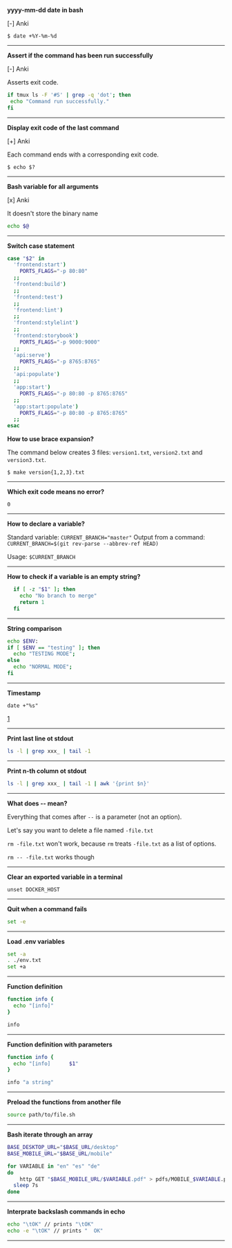**yyyy-mm-dd date in bash**

[-] Anki

`$ date +%Y-%m-%d`

---

**Assert if the command has been run successfully**

[-] Anki

Asserts exit code.

```bash
if tmux ls -F '#S' | grep -q 'dot'; then
 echo "Command run successfully."
fi
```

---

**Display exit code of the last command**

[+] Anki

Each command ends with a corresponding exit code.

`$ echo $?`

---

**Bash variable for all arguments**

[x] Anki

It doesn't store the binary name

```bash
echo $@
```

---

**Switch case statement**

```bash
case "$2" in
  'frontend:start')
    PORTS_FLAGS="-p 80:80"
  ;;
  'frontend:build')
  ;;
  'frontend:test')
  ;;
  'frontend:lint')
  ;;
  'frontend:stylelint')
  ;;
  'frontend:storybook')
    PORTS_FLAGS="-p 9000:9000"
  ;;
  'api:serve')
    PORTS_FLAGS="-p 8765:8765"
  ;;
  'api:populate')
  ;;
  'app:start')
    PORTS_FLAGS="-p 80:80 -p 8765:8765"
  ;;
  'app:start:populate')
    PORTS_FLAGS="-p 80:80 -p 8765:8765"
  ;;
esac
```

**How to use brace expansion?**

The command below creates 3 files: `version1.txt`, `version2.txt` and `version3.txt`.

`$ make version{1,2,3}.txt`

---

**Which exit code means no error?**

`0`

---

**How to declare a variable?**

Standard variable: `CURRENT_BRANCH="master"`
Output from a command: `CURRENT_BRANCH=$(git rev-parse --abbrev-ref HEAD)`

Usage: `$CURRENT_BRANCH`

---

**How to check if a variable is an empty string?**

```bash
  if [ -z "$1" ]; then
    echo "No branch to merge"
    return 1
  fi
```

---

**String comparison**

```bash
echo $ENV:
if [ $ENV == "testing" ]; then
  echo "TESTING MODE";
else
  echo "NORMAL MODE";
fi
```

---

**Timestamp**

`date +"%s"`

[1](https://stackoverflow.com/questions/17066250/create-timestamp-variable-in-bash-script)

---

**Print last line ot stdout**

```bash
ls -l | grep xxx_ | tail -1
```

---

**Print n-th column ot stdout**

```bash
ls -l | grep xxx_ | tail -1 | awk '{print $n}'
```

---

**What does -- mean?**

Everything that comes after `--` is a parameter (not an option).

Let's say you want to delete a file named `-file.txt`

`rm -file.txt` won't work, because `rm` treats `-file.txt` as a list of options.

`rm -- -file.txt` works though

---

**Clear an exported variable in a terminal**

```
unset DOCKER_HOST
```

---

**Quit when a command fails**

```bash
set -e
```

---

**Load .env variables**

```bash
set -a
. ./env.txt
set +a
```

---

**Function definition**

```bash
function info {
  echo "[info]"
}

info
```

---

**Function definition with parameters**

```bash
function info {
  echo "[info]      $1"
}

info "a string"
```

---

**Preload the functions from another file**

```bash
source path/to/file.sh
```

---

**Bash iterate through an array**

```bash
BASE_DESKTOP_URL="$BASE_URL/desktop"
BASE_MOBILE_URL="$BASE_URL/mobile"

for VARIABLE in "en" "es" "de"
do
	http GET "$BASE_MOBILE_URL/$VARIABLE.pdf" > pdfs/MOBILE_$VARIABLE.pdf
  sleep 7s
done
```

---

**Interprate backslash commands in echo**

```bash
echo "\tOK" // prints "\tOK"
echo -e "\tOK" // prints "  OK"
```

---

